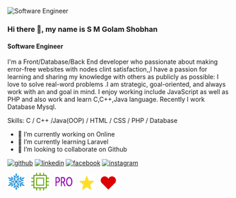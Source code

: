 ![Software Engineer](https://scontent.fcgp13-1.fna.fbcdn.net/v/t39.30808-6/400061086_303434912605913_8879172531551599628_n.jpg?_nc_cat=102&ccb=1-7&_nc_sid=5f2048&_nc_ohc=ZLNfgzFG0psAX-gUyEC&_nc_ht=scontent.fcgp13-1.fna&oh=00_AfBYvPJguw2CfhvF9byXs12MkTQO5Mx21v-MVJ8rmZuiNQ&oe=655FD373)

### Hi there 👋, my name is S M Golam Shobhan
#### Software Engineer

I'm a Front/Database/Back End  developer who passionate about making error-free websites with nodes clint satisfaction,,I have a passion for learning and sharing my knowledge with others as publicly as possible: I love to solve real-word problems .I am strategic, goal-oriented, and always work with an and goal in mind.  I enjoy working include JavaScript as well as PHP and also work and learn C,C++,Java language. Recently I work Database Mysql.

Skills: C / C++ /Java(OOP) / HTML / CSS / PHP / Database

- 🔭 I’m currently working on Online 
- 🌱 I’m currently learning Laravel 
- 👯 I’m looking to collaborate on Github 


[<img src='https://cdn.jsdelivr.net/npm/simple-icons@3.0.1/icons/github.svg' alt='github' height='40'>](https://github.com/https://github.com/shobhan0)  [<img src='https://cdn.jsdelivr.net/npm/simple-icons@3.0.1/icons/linkedin.svg' alt='linkedin' height='40'>](https://www.linkedin.com/in/https://www.linkedin.com/in/s-m-golam-shobhan-25ab3427a?utm_source=share&utm_campaign=share_via&utm_content=profile&utm_medium=ios_app/)  [<img src='https://cdn.jsdelivr.net/npm/simple-icons@3.0.1/icons/facebook.svg' alt='facebook' height='40'>](https://www.facebook.com/https://www.facebook.com/profile.php?id=100088182206947&mibextid=kFxxJD)  [<img src='https://cdn.jsdelivr.net/npm/simple-icons@3.0.1/icons/instagram.svg' alt='instagram' height='40'>](https://www.instagram.com/https://instagram.com/smgolamshobhan?igshid=NGVhN2U2NjQ0Yg%3D%3D&utm_source=qr/)  

<a href='https://archiveprogram.github.com/'><img src='https://raw.githubusercontent.com/acervenky/animated-github-badges/master/assets/acbadge.gif' width='40' height='40'></a> <a href='https://docs.github.com/en/developers'><img src='https://raw.githubusercontent.com/acervenky/animated-github-badges/master/assets/devbadge.gif' width='40' height='40'></a> <a href='https://github.com/pricing'><img src='https://raw.githubusercontent.com/acervenky/animated-github-badges/master/assets/pro.gif' width='40' height='40'></a> <a href='https://stars.github.com/'><img src='https://raw.githubusercontent.com/acervenky/animated-github-badges/master/assets/starbadge.gif' width='35' height='35'></a> <a href='https://docs.github.com/en/github/supporting-the-open-source-community-with-github-sponsors'><img src='https://raw.githubusercontent.com/acervenky/animated-github-badges/master/assets/sponsorbadge.gif' width='35' height='35'></a> 

